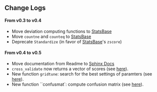 ## Change Logs

#### From v0.3 to v0.4

- Move deviation computing functions to [StatsBase](https://github.com/JuliaStats/StatsBase.jl)
- Move ``countne`` and ``counteq`` to [StatsBase](https://github.com/JuliaStats/StatsBase.jl)
- Deprecate ``Standardize`` (in favor of [StatsBase](https://github.com/JuliaStats/StatsBase.jl)'s ``zscore``)

#### From v0.4 to v0.5

- Move documentation from Readme to [Sphinx Docs](http://mlbasejl.readthedocs.org/en/latest/)
- ``cross_validate`` now returns a vector of scores (see [here](http://mlbasejl.readthedocs.org/en/latest/crossval.html#cross_validate)).
- New function ``gridtune``: search for the best settings of paramters (see [here](http://mlbasejl.readthedocs.org/en/latest/modeltune.html#gridtune)).
- New function ``confusmat`: compute confusion matrix (see [here](http://mlbasejl.readthedocs.org/en/latest/perfeval.html#confusmat)).
